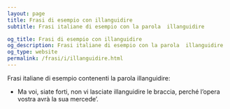 ```yaml
---
layout: page
title: Frasi di esempio con illanguidire 
subtitle: Frasi italiane di esempio con la parola  illanguidire

og_title: Frasi di esempio con illanguidire 
og_description: Frasi italiane di esempio con la parola  illanguidire
og_type: website
permalink: /frasi/i/illanguidire.html
---
```


Frasi italiane di esempio contenenti la parola illanguidire:


- Ma voi, siate forti, non vi lasciate illanguidire le braccia, perché l’opera vostra avrà la sua mercede’.
